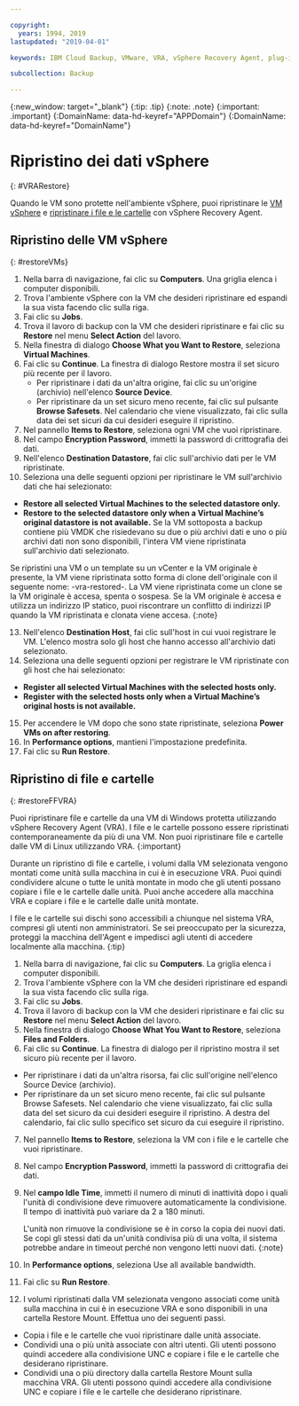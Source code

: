 ```yaml
---

copyright:
  years: 1994, 2019
lastupdated: "2019-04-01"

keywords: IBM Cloud Backup, VMware, VRA, vSphere Recovery Agent, plug-in, plugin, EVault, Carbonite, vSphere

subcollection: Backup

---
```

{:new_window: target="_blank"}
{:tip: .tip}
{:note: .note}
{:important: .important}
{:DomainName: data-hd-keyref="APPDomain"}
{:DomainName: data-hd-keyref="DomainName"}

# Ripristino dei dati vSphere
{: #VRARestore}
 
Quando le VM sono protette nell'ambiente vSphere, puoi ripristinare le [VM vSphere](#restoreVMs) e [ripristinare i file e le cartelle](#restoreFFVRA) con vSphere Recovery Agent.

## Ripristino delle VM vSphere
{: #restoreVMs}

1.	Nella barra di navigazione, fai clic su **Computers**. Una griglia elenca i computer disponibili. 
2.	Trova l'ambiente vSphere con la VM che desideri ripristinare ed espandi la sua vista facendo clic sulla riga. 
3.	Fai clic su **Jobs**. 
4.	Trova il lavoro di backup con la VM che desideri ripristinare e fai clic su **Restore** nel menu **Select Action** del lavoro. 
5.	Nella finestra di dialogo **Choose What you Want to Restore**, seleziona **Virtual Machines**. 
6.	Fai clic su **Continue**. La finestra di dialogo Restore mostra il set sicuro più recente per il lavoro. 
    * Per ripristinare i dati da un'altra origine, fai clic su un'origine (archivio) nell'elenco **Source Device**. 
    *	Per ripristinare da un set sicuro meno recente, fai clic sul pulsante **Browse Safesets**. Nel calendario che viene visualizzato, fai clic sulla data dei set sicuri da cui desideri eseguire il ripristino. 
7.	Nel pannello **Items to Restore**, seleziona ogni VM che vuoi ripristinare. 
8.	Nel campo **Encryption Password**, immetti la password di crittografia dei dati. 
9.	Nell'elenco **Destination Datastore**, fai clic sull'archivio dati per le VM ripristinate. 
10.	Seleziona una delle seguenti opzioni per ripristinare le VM sull'archivio dati che hai selezionato:
  * **Restore all selected Virtual Machines to the selected datastore only.**
  * **Restore to the selected datastore only when a Virtual Machine’s original datastore is not available.** Se la VM sottoposta a backup contiene più VMDK che risiedevano su due o più archivi dati e uno o più archivi dati non sono disponibili, l'intera VM viene ripristinata sull'archivio dati selezionato. 

  Se ripristini una VM o un template su un vCenter e la VM originale è presente, la VM viene ripristinata sotto forma di clone dell'originale con il seguente nome: <VMname>-vra-restored-<Date>. La VM viene ripristinata come un clone se la VM originale è accesa, spenta o sospesa. Se la VM originale è accesa e utilizza un indirizzo IP statico, puoi riscontrare un conflitto di indirizzi IP quando la VM ripristinata e clonata viene accesa.
  {:note}

13.	Nell'elenco **Destination Host**, fai clic sull'host in cui vuoi registrare le VM. L'elenco mostra solo gli host che hanno accesso all'archivio dati selezionato.
14.	Seleziona una delle seguenti opzioni per registrare le VM ripristinate con gli host che hai selezionato: 
  * **Register all selected Virtual Machines with the selected  hosts only.**
  * **Register with the selected hosts only when a Virtual Machine’s original hosts is not available.**
15.	Per accendere le VM dopo che sono state ripristinate, seleziona **Power VMs on after restoring**. 
16.	In **Performance options**, mantieni l'impostazione predefinita. 
17.	Fai clic su **Run Restore**.

## Ripristino di file e cartelle
{: #restoreFFVRA}

Puoi ripristinare file e cartelle da una VM di Windows protetta utilizzando vSphere Recovery Agent (VRA). I file e le cartelle possono essere ripristinati contemporaneamente da più di una VM. Non puoi ripristinare file e cartelle dalle VM di Linux utilizzando VRA.
{:important}

Durante un ripristino di file e cartelle, i volumi dalla VM selezionata vengono montati come unità sulla macchina in cui è in esecuzione VRA. Puoi quindi condividere alcune o tutte le unità montate in modo che gli utenti possano copiare i file e le cartelle dalle unità. Puoi anche accedere alla macchina VRA e copiare i file e le cartelle dalle unità montate. 

I file e le cartelle sui dischi sono accessibili a chiunque nel sistema VRA, compresi gli utenti non amministratori. Se sei preoccupato per la sicurezza, proteggi la macchina dell'Agent e impedisci agli utenti di accedere localmente alla macchina.
{:tip}

1. Nella barra di navigazione, fai clic su **Computers**. La griglia elenca i computer disponibili.
2. Trova l'ambiente vSphere con la VM che desideri ripristinare ed espandi la sua vista facendo clic sulla riga.
3. Fai clic su **Jobs**. 
4. Trova il lavoro di backup con la VM che desideri ripristinare e fai clic su **Restore** nel menu **Select Action** del lavoro.
5. Nella finestra di dialogo **Choose What You Want to Restore**, seleziona **Files and Folders**.
6. Fai clic su **Continue**. La finestra di dialogo per il ripristino mostra il set sicuro più recente per il lavoro. 
  * Per ripristinare i dati da un'altra risorsa, fai clic sull'origine nell'elenco Source Device (archivio).
  * Per ripristinare da un set sicuro meno recente, fai clic sul pulsante Browse Safesets. Nel calendario che viene visualizzato, fai clic sulla data del set sicuro da cui desideri eseguire il ripristino. A destra del calendario, fai clic sullo specifico set sicuro da cui eseguire il ripristino. 
7. Nel pannello **Items to Restore**, seleziona la VM con i file e le cartelle che vuoi ripristinare. 
8. Nel campo **Encryption Password**, immetti la password di crittografia dei dati. 
9. Nel **campo Idle Time**, immetti il numero di minuti di inattività dopo i quali l'unità di condivisione deve rimuovere automaticamente la condivisione. Il tempo di inattività può variare da 2 a 180 minuti. 
    
    L'unità non rimuove la condivisione se è in corso la copia dei nuovi dati. Se copi gli stessi dati da un'unità condivisa più di una volta, il sistema potrebbe andare in timeout perché non vengono letti nuovi dati.
    {:note}
    
10.	In **Performance options**, seleziona Use all available bandwidth. 
11.	Fai clic su **Run Restore**. 
12. I volumi ripristinati dalla VM selezionata vengono associati come unità sulla macchina in cui è in esecuzione VRA e sono disponibili in una cartella Restore Mount.  Effettua uno dei seguenti passi.
  * Copia i file e le cartelle che vuoi ripristinare dalle unità associate. 
  * Condividi una o più unità associate con altri utenti. Gli utenti possono quindi accedere alla condivisione UNC e copiare i file e le cartelle che desiderano ripristinare. 
  * Condividi una o più directory dalla cartella Restore Mount sulla macchina VRA. Gli utenti possono quindi accedere alla condivisione UNC e copiare i file e le cartelle che desiderano ripristinare. 
